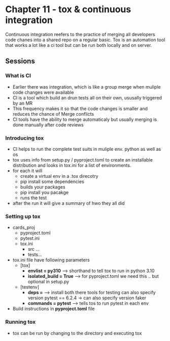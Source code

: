# Chapter 11 - tox & continuous integration

Continuous integration reefers to the practice of merging all developers code chanes into a shared repo on a regular basic. Tox is an automation tool that works a lot like a ci tool but can be run both locally and on server.

## Sessions

### What is CI

* Earlier there was integration, which is like a group merge when muliple code changes were available
* CI is a tool which build an drun tests all on their own, ususally triggered by an MR
* This frequency makes it so that the code changes is smaller and reduces the chance of Merge conflicts
* CI tools have the ability to merge automaticaly but usually merging is done manually after code reviews

### Introducing tox

* CI helps to run the complete test suits in muliple env. python as well as os
* tox uses info from setup.py / pyproject.toml to create an installable distribution and looks in tox.ini for a list of environments.
* for each it will
  * create a virtual env in a .tox direcotry
  * pip install some dependencies
  * builds your packages
  * pip install you pacakge
  * runs the test
* after the run it will give a summary of hwo they all did

### Setting up tox

* cards_proj
  * pyproject.toml
  * pytest.ini
  * tox.ini
    * src ...
    * tests...
* tox.ini file have following parameters
  * [tox]
    * **envlist = py310** --> shorthand to tell tox to run in python 3.10
    * **isolated_build = True** --> for pyproject.toml we need this .. but optional in setup.py
  * [testenv]
    * **deps =** --> install both there tools for testing can also specify version
      pytest == 6.2.4 -> can also specify version
      faker
    * **commands = pytest** --> tells tos to run pytest in each env
* Build instructions in **pyproject.toml** file

### Running tox

* tox can be run by changing to the directory and executing tox
